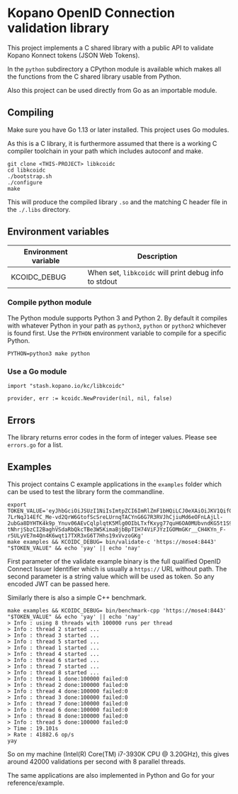 # Kopano OpenID Connection validation library

This project implements a C shared library with a public API to validate Kopano
Konnect tokens (JSON Web Tokens).

In the `python` subdirectory a CPython module is available which makes all the
functions from the C shared library usable from Python.

Also this project can be used directly from Go as an importable module.

## Compiling

Make sure you have Go 1.13 or later installed. This project uses Go modules.

As this is a C library, it is furthermore assumed that there is a working C
compiler toolchain in your path which includes autoconf and make.

```
git clone <THIS-PROJECT> libkcoidc
cd libkcoidc
./bootstrap.sh
./configure
make
```

This will produce the compiled library `.so` and the matching C header file in
the `./.libs` directory.

## Environment variables

| Environment variable       | Description                                   |
|----------------------------|-----------------------------------------------|
| KCOIDC_DEBUG               | When set, `libkcoidc` will print debug info to stdout  |

### Compile python module

The Python module supports Python 3 and Python 2. By default it compiles with
whatever Python in your path as `python3`, `python` or `python2` whichever is
found first. Use the `PYTHON` environment variable to compile for a specific
Python.

```
PYTHON=python3 make python
```

### Use a Go module

```
import "stash.kopano.io/kc/libkcoidc"

provider, err := kcoidc.NewProvider(nil, nil, false)
```

## Errors

The library returns error codes in the form of integer values. Please see
`errors.go` for a list.

## Examples

This project contains C example applications in the `examples` folder which can
be used to test the library form the commandline.

```
export TOKEN_VALUE='eyJhbGciOiJSUzI1NiIsImtpZCI6ImRlZmF1bHQiLCJ0eXAiOiJKV1QifQ.eyJrYy5pc0FjY2Vzc1Rva2VuIjp0cnVlLCJrYy5hdXRob3JpemVkU2NvcGVzIjpbIm9wZW5pZCIsInByb2ZpbGUiLCJlbWFpbCJdLCJhdWQiOiJwbGF5Z3JvdW5kLXRydXN0ZWQuanMiLCJleHAiOjE1MTYyOTEzMTEsImlhdCI6MTUxNjI5MDcxMSwiaXNzIjoiaHR0cHM6Ly9tb3NlNDo4NDQzIiwic3ViIjoidWlkPXVzZXIxLG91PXVzZXJzLGRjPWZhcm1lcixkYz1sYW4iLCJrYy5pZGVudGl0eSI6eyJrYy5pLmRuIjoiSm9uYXMgQnJla2tlIiwia2MuaS51biI6InVzZXIxIn19.A28u8R_Euv492qVsIEub5836qo3wzinM8up78vFVEZ1o48PA7-7LrNqJ14EfC_Me-vd2QrW6GtofScSreLUrnqTACYnG6G7R3RVJhCjiuMd6eOFnLAjLl-2ubGa8DYHTK4k9p_Ynuv06AEvCqlplqtK5Mlg0OIbLTxfKxyg77quH6OA0MUbvndKG5t1S9ADj3v39OlSzdpnvSV8LKs7soCtXfotR6Bg8xSXdBI-tNhrjSbzCI2BaghVSdaRbQkcTBe3W5KimaBjbBpTIH74ViFJYzIGOMmGKr__CH4KYn_F-r5ULyVE7m4Qn4K6wqt17TXR3xG6T7Hhs19xVvzoGKg'
make examples && KCOIDC_DEBUG= bin/validate-c 'https://mose4:8443' "$TOKEN_VALUE" && echo 'yay' || echo 'nay'
```

First parameter of the validate example binary is the full qualified OpenID
Connect Issuer Identifier which is usually a `https://` URL without path. The
second parameter is a string value which will be used as token. So any encoded
JWT can be passed here.

Similarly there is also a simple C++ benchmark.

```
make examples && KCOIDC_DEBUG= bin/benchmark-cpp 'https://mose4:8443' "$TOKEN_VALUE" && echo 'yay' || echo 'nay'
> Info : using 8 threads with 100000 runs per thread
> Info : thread 2 started ...
> Info : thread 3 started ...
> Info : thread 5 started ...
> Info : thread 1 started ...
> Info : thread 4 started ...
> Info : thread 6 started ...
> Info : thread 7 started ...
> Info : thread 8 started ...
> Info : thread 1 done:100000 failed:0
> Info : thread 2 done:100000 failed:0
> Info : thread 4 done:100000 failed:0
> Info : thread 3 done:100000 failed:0
> Info : thread 7 done:100000 failed:0
> Info : thread 6 done:100000 failed:0
> Info : thread 8 done:100000 failed:0
> Info : thread 5 done:100000 failed:0
> Time : 19.101s
> Rate : 41882.6 op/s
yay
```

So on my machine (Intel(R) Core(TM) i7-3930K CPU @ 3.20GHz), this gives around
42000 validations per second with 8 parallel threads.

The same applications are also implemented in Python and Go for your reference/example.
